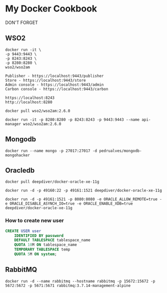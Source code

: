 # My Docker Cookbook

DON'T FORGET

## WSO2

```docker
docker run -it \
-p 9443:9443 \
-p 8243:8243 \
-p 8280:8280 \
wso2/wso2am

Publisher - https://localhost:9443/publisher
Store - https://localhost:9443/store
Admin console - https://localhost:9443/admin
Carbon console - https://localhost:9443/carbon

https://localhost:8243
http://localhost:8280

docker pull wso2/wso2am:2.6.0

docker run -it -p 8280:8280 -p 8243:8243 -p 9443:9443 --name api-manager wso2/wso2am:2.6.0
```

## Mongodb
```docker
docker run --name mongo -p 27017:27017 -d pedrualves/mongodb-mongohacker
```

## Oracledb 

```docker
docker pull deepdiver/docker-oracle-xe-11g
```

```docker
docker run -d -p 49160:22 -p 49161:1521 deepdiver/docker-oracle-xe-11g
```

```docker
docker run -d -p 49161:1521 -p 8080:8080 -e ORACLE_ALLOW_REMOTE=true -e ORACLE_DISABLE_ASYNCH_IO=true -e ORACLE_ENABLE_XDB=true deepdiver/docker-oracle-xe-11g
```
### How to create new user
```sql
CREATE USER user 
    IDENTIFIED BY password 
    DEFAULT TABLESPACE tablespace_name 
    QUOTA 10M ON tablespace_name 
    TEMPORARY TABLESPACE temp
    QUOTA 5M ON system;
```

## RabbitMQ

```docker
docker run -d --name rabbitmq --hostname rabbitmq -p 15672:15672 -p 5672:5672 -p 5671:5671 rabbitmq:3.7.14-management-alpine
```
